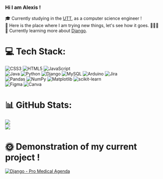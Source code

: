 ### Hi I am Alexis !

🎓 Currently studying in the [UTT](https://www.utt.fr/), as a computer science engineer !<br/>
🔎 Here is the place where I am trying new things, let's see how it goes. 🐢🐢🐢<br/>
📖 Currently learning more about [Django](https://www.djangoproject.com/).<br/>


# 💻 Tech Stack:
![CSS3](https://img.shields.io/badge/css3-%231572B6.svg?style=for-the-badge&logo=css3&logoColor=white) ![HTML5](https://img.shields.io/badge/html5-%23E34F26.svg?style=for-the-badge&logo=html5&logoColor=white) ![JavaScript](https://img.shields.io/badge/javascript-%23323330.svg?style=for-the-badge&logo=javascript&logoColor=%23F7DF1E) <br/>
![Java](https://img.shields.io/badge/java-%23ED8B00.svg?style=for-the-badge&logo=openjdk&logoColor=white) 
![Python](https://img.shields.io/badge/python-3670A0?style=for-the-badge&logo=python&logoColor=ffdd54) ![Django](https://img.shields.io/badge/django-%23092E20.svg?style=for-the-badge&logo=django&logoColor=white) 
![MySQL](https://img.shields.io/badge/mysql-%2300000f.svg?style=for-the-badge&logo=mysql&logoColor=white)
![Arduino](https://img.shields.io/badge/-Arduino-00979D?style=for-the-badge&logo=Arduino&logoColor=white) ![Jira](https://img.shields.io/badge/jira-%230A0FFF.svg?style=for-the-badge&logo=jira&logoColor=white)
<br/>
![Pandas](https://img.shields.io/badge/pandas-%23150458.svg?style=for-the-badge&logo=pandas&logoColor=white) ![NumPy](https://img.shields.io/badge/numpy-%23013243.svg?style=for-the-badge&logo=numpy&logoColor=white) ![Matplotlib](https://img.shields.io/badge/Matplotlib-%23ffffff.svg?style=for-the-badge&logo=Matplotlib&logoColor=black) ![scikit-learn](https://img.shields.io/badge/scikit--learn-%23F7931E.svg?style=for-the-badge&logo=scikit-learn&logoColor=white)
<br/>
![Figma](https://img.shields.io/badge/figma-%23F24E1E.svg?style=for-the-badge&logo=figma&logoColor=white)
![Canva](https://img.shields.io/badge/Canva-%2300C4CC.svg?style=for-the-badge&logo=Canva&logoColor=white)
<br/>
# 📊 GitHub Stats:
![](https://github-readme-stats.vercel.app/api?username=AlexisHoo&theme=blueberry&hide_border=true&include_all_commits=false&count_private=false)<br/>
![](https://github-readme-streak-stats.herokuapp.com/?user=AlexisHoo&theme=blueberry&hide_border=true)<br/>

<!-- Proudly created with GPRM ( https://gprm.itsvg.in ) -->

# 🌞 Demonstration of my current project !
<!-- BEGIN YOUTUBE-CARDS -->
[![Django - Pro Medical Agenda](https://ytcards.demolab.com/?id=vdmjGo-U64o&title=Django+-+Pro+Medical+Agenda&lang=en&timestamp=1712276243&background_color=%230d1117&title_color=%23ffffff&stats_color=%23dedede&max_title_lines=1&width=250&border_radius=5 "Django - Pro Medical Agenda")](https://www.youtube.com/watch?v=vdmjGo-U64o)
<!-- END YOUTUBE-CARDS -->
